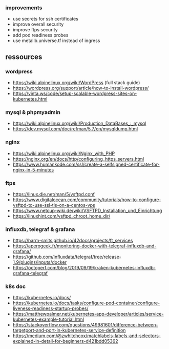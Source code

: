 ### improvements
* use secrets for ssh certificates
* improve overall security
* improve ftps security
* add pod readiness probes
* use metallb.universe.tf instead of ingress

## ressources
### wordpress
* https://wiki.alpinelinux.org/wiki/WordPress (full stack guide)
* https://wordpress.org/support/article/how-to-install-wordpress/
* https://vinta.ws/code/setup-scalable-wordpress-sites-on-kubernetes.html

### mysql & phpmyadmin
* https://wiki.alpinelinux.org/wiki/Production_DataBases_:_mysql
* https://dev.mysql.com/doc/refman/5.7/en/mysqldump.html

### nginx
* https://wiki.alpinelinux.org/wiki/Nginx_with_PHP
* https://nginx.org/en/docs/http/configuring_https_servers.html
* https://www.humankode.com/ssl/create-a-selfsigned-certificate-for-nginx-in-5-minutes

### ftps
* https://linux.die.net/man/5/vsftpd.conf
* https://www.digitalocean.com/community/tutorials/how-to-configure-vsftpd-to-use-ssl-tls-on-a-centos-vps
* https://www.netcup-wiki.de/wiki/VSFTPD_Installation_und_Einrichtung
* https://linuxhint.com/vsftpd_chroot_home_dir/

### influxdb, telegraf & grafana
* https://harm-smits.github.io/42docs/projects/ft_services
* https://aperogeek.fr/monitoring-docker-with-telegraf-influxdb-and-grafana/
* https://github.com/influxdata/telegraf/tree/release-1.9/plugins/inputs/docker
* https://octoperf.com/blog/2019/09/19/kraken-kubernetes-influxdb-grafana-telegraf

### k8s doc
* https://kubernetes.io/docs/
* https://kubernetes.io/docs/tasks/configure-pod-container/configure-liveness-readiness-startup-probes/
* https://matthewpalmer.net/kubernetes-app-developer/articles/service-kubernetes-example-tutorial.html
* https://stackoverflow.com/questions/49981601/difference-between-targetport-and-port-in-kubernetes-service-definition
* https://medium.com/@zwhitchcox/matchlabels-labels-and-selectors-explained-in-detail-for-beginners-d421bdd05362
